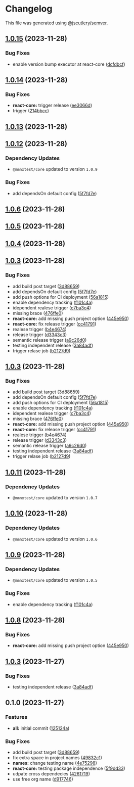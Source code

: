 # Changelog

This file was generated using [@jscutlery/semver](https://github.com/jscutlery/semver).

## [1.0.15](https://github.com/Hyperkid123/nxtesting/compare/@mmnxtest/react-core-1.0.14...@mmnxtest/react-core-1.0.15) (2023-11-28)


### Bug Fixes

* enable version bump executor at react-core ([dcfdbcf](https://github.com/Hyperkid123/nxtesting/commit/dcfdbcf7929d0afeddea4f398d7061ad79a4134a))

## [1.0.14](https://github.com/Hyperkid123/nxtesting/compare/@mmnxtest/react-core-1.0.13...@mmnxtest/react-core-1.0.14) (2023-11-28)


### Bug Fixes

* **react-core:** trigger release ([ee3066d](https://github.com/Hyperkid123/nxtesting/commit/ee3066d458193fd23658d32d40d310f76e27c635))
* trigger ([214bbcc](https://github.com/Hyperkid123/nxtesting/commit/214bbcc05d0c54ce33edf3e05b7c530cbc0cf4a5))

## [1.0.13](https://github.com/Hyperkid123/nxtesting/compare/@mmnxtest/react-core-1.0.12...@mmnxtest/react-core-1.0.13) (2023-11-28)

## [1.0.12](https://github.com/Hyperkid123/nxtesting/compare/@mmnxtest/react-core-1.0.11...@mmnxtest/react-core-1.0.12) (2023-11-28)

### Dependency Updates

* `@mmnxtest/core` updated to version `1.0.9`

### Bug Fixes

* add dependsOn default config ([5f7fd7e](https://github.com/Hyperkid123/nxtesting/commit/5f7fd7e295f0b6db624a7fcdd3ee5add3dd645d5))

## [1.0.6](https://github.com/Hyperkid123/nxtesting/compare/v1.0.5...v1.0.6) (2023-11-28)

## [1.0.5](https://github.com/Hyperkid123/nxtesting/compare/v1.0.4...v1.0.5) (2023-11-28)

## [1.0.4](https://github.com/Hyperkid123/nxtesting/compare/v1.0.3...v1.0.4) (2023-11-28)

## [1.0.3](https://github.com/Hyperkid123/nxtesting/compare/v1.0.2...v1.0.3) (2023-11-28)


### Bug Fixes

* add build post target ([3d88659](https://github.com/Hyperkid123/nxtesting/commit/3d886599e905ec21bdeca96f67f050dc43087435))
* add dependsOn default config ([5f7fd7e](https://github.com/Hyperkid123/nxtesting/commit/5f7fd7e295f0b6db624a7fcdd3ee5add3dd645d5))
* add push options for CI deployment ([56a1815](https://github.com/Hyperkid123/nxtesting/commit/56a18155d9dac9040feb2cb53b67fcb014781904))
* enable dependency tracking ([f101c4a](https://github.com/Hyperkid123/nxtesting/commit/f101c4acc4db78180f2c79f790c6aa01a4bdf7c0))
* idependent realese trigger ([c7ba3c4](https://github.com/Hyperkid123/nxtesting/commit/c7ba3c409151385a27dc23965d927b34e98dcf64))
* missing brace ([476ffe0](https://github.com/Hyperkid123/nxtesting/commit/476ffe085ef9b33934571bde3de49a458d6d582c))
* **react-core:** add missing push project option ([445e950](https://github.com/Hyperkid123/nxtesting/commit/445e9508d23398d084bbd9d2b24188d0343e4baa))
* **react-core:** fix release trigger ([cc41791](https://github.com/Hyperkid123/nxtesting/commit/cc41791e54c6d9325602cb88483b6aa5dd5c4fcc))
* realese trigger ([b4e4674](https://github.com/Hyperkid123/nxtesting/commit/b4e467422dad6a20de7f91c7ac96848bb01343ad))
* release trigger ([d3343c3](https://github.com/Hyperkid123/nxtesting/commit/d3343c3b4e078ed0cb61dfb102f9acf34539acec))
* semantic release trigger ([a9c26d0](https://github.com/Hyperkid123/nxtesting/commit/a9c26d00929ade8e1e923119c320199fe8505f67))
* testing independent release ([3a84adf](https://github.com/Hyperkid123/nxtesting/commit/3a84adf7891c5949623eed4433bd69b322d014b7))
* trigger relase job ([b2127d9](https://github.com/Hyperkid123/nxtesting/commit/b2127d98f66b2e8881c9562e383c3f0da085d297))

## [1.0.3](https://github.com/Hyperkid123/nxtesting/compare/v1.0.2...v1.0.3) (2023-11-28)


### Bug Fixes

* add build post target ([3d88659](https://github.com/Hyperkid123/nxtesting/commit/3d886599e905ec21bdeca96f67f050dc43087435))
* add dependsOn default config ([5f7fd7e](https://github.com/Hyperkid123/nxtesting/commit/5f7fd7e295f0b6db624a7fcdd3ee5add3dd645d5))
* add push options for CI deployment ([56a1815](https://github.com/Hyperkid123/nxtesting/commit/56a18155d9dac9040feb2cb53b67fcb014781904))
* enable dependency tracking ([f101c4a](https://github.com/Hyperkid123/nxtesting/commit/f101c4acc4db78180f2c79f790c6aa01a4bdf7c0))
* idependent realese trigger ([c7ba3c4](https://github.com/Hyperkid123/nxtesting/commit/c7ba3c409151385a27dc23965d927b34e98dcf64))
* missing brace ([476ffe0](https://github.com/Hyperkid123/nxtesting/commit/476ffe085ef9b33934571bde3de49a458d6d582c))
* **react-core:** add missing push project option ([445e950](https://github.com/Hyperkid123/nxtesting/commit/445e9508d23398d084bbd9d2b24188d0343e4baa))
* **react-core:** fix release trigger ([cc41791](https://github.com/Hyperkid123/nxtesting/commit/cc41791e54c6d9325602cb88483b6aa5dd5c4fcc))
* realese trigger ([b4e4674](https://github.com/Hyperkid123/nxtesting/commit/b4e467422dad6a20de7f91c7ac96848bb01343ad))
* release trigger ([d3343c3](https://github.com/Hyperkid123/nxtesting/commit/d3343c3b4e078ed0cb61dfb102f9acf34539acec))
* semantic release trigger ([a9c26d0](https://github.com/Hyperkid123/nxtesting/commit/a9c26d00929ade8e1e923119c320199fe8505f67))
* testing independent release ([3a84adf](https://github.com/Hyperkid123/nxtesting/commit/3a84adf7891c5949623eed4433bd69b322d014b7))
* trigger relase job ([b2127d9](https://github.com/Hyperkid123/nxtesting/commit/b2127d98f66b2e8881c9562e383c3f0da085d297))

## [1.0.11](https://github.com/Hyperkid123/nxtesting/compare/@mmnxtest/react-core-1.0.10...@mmnxtest/react-core-1.0.11) (2023-11-28)

### Dependency Updates

* `@mmnxtest/core` updated to version `1.0.7`
## [1.0.10](https://github.com/Hyperkid123/nxtesting/compare/@mmnxtest/react-core-1.0.9...@mmnxtest/react-core-1.0.10) (2023-11-28)

### Dependency Updates

* `@mmnxtest/core` updated to version `1.0.6`
## [1.0.9](https://github.com/Hyperkid123/nxtesting/compare/@mmnxtest/react-core-1.0.8...@mmnxtest/react-core-1.0.9) (2023-11-28)

### Dependency Updates

* `@mmnxtest/core` updated to version `1.0.5`

### Bug Fixes

* enable dependency tracking ([f101c4a](https://github.com/Hyperkid123/nxtesting/commit/f101c4acc4db78180f2c79f790c6aa01a4bdf7c0))

## [1.0.8](https://github.com/Hyperkid123/nxtesting/compare/@mmnxtest/react-core-1.0.7...@mmnxtest/react-core-1.0.8) (2023-11-28)


### Bug Fixes

* **react-core:** add missing push project option ([445e950](https://github.com/Hyperkid123/nxtesting/commit/445e9508d23398d084bbd9d2b24188d0343e4baa))

## [1.0.3](https://github.com/Hyperkid123/nxtesting/compare/@mmnxtest/react-core-1.0.2...@mmnxtest/react-core-1.0.3) (2023-11-27)


### Bug Fixes

* testing independent release ([3a84adf](https://github.com/Hyperkid123/nxtesting/commit/3a84adf7891c5949623eed4433bd69b322d014b7))

## 0.1.0 (2023-11-27)


### Features

* **all:** initial commit ([125124a](https://github.com/Hyperkid123/nxtesting/commit/125124a52f6c026740879cf4ca2afdffe152afb6))


### Bug Fixes

* add build post target ([3d88659](https://github.com/Hyperkid123/nxtesting/commit/3d886599e905ec21bdeca96f67f050dc43087435))
* fix extra space in project names ([49832c1](https://github.com/Hyperkid123/nxtesting/commit/49832c150e0b535044bd0d60cbc427a4e4eed2b1))
* **names:** change testing name ([4e75298](https://github.com/Hyperkid123/nxtesting/commit/4e75298228ce9ac5a13c9cd396bdcf301adfd636))
* **react-core:** testing package independence ([5f9dd33](https://github.com/Hyperkid123/nxtesting/commit/5f9dd332433306abc10943f96dd58cf1e5fb7f93))
* udpate cross dependecies ([4261719](https://github.com/Hyperkid123/nxtesting/commit/42617196da7972f8a9db499860949fe41589da46))
* use free org name ([d917746](https://github.com/Hyperkid123/nxtesting/commit/d9177460ebeef193190b21ecc3a2c819674882a2))
